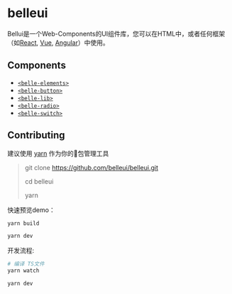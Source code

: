 # belleui

Bellui是一个Web-Components的UI组件库，您可以在HTML中，或者任何框架（如[React](https://github.com/facebook/react), [Vue](https://github.com/vuejs/vue),  [Angular](https://github.com/angular/angular)）中使用。

## Components

- [`<belle-elements>`](https://github.com/belleui/belleui/blob/master/packages/belle-elements)
- [`<belle-button>`](https://github.com/belleui/belleui/blob/master/packages/belle-button)
- [`<belle-lib>`](https://github.com/belleui/belleui/blob/master/packages/belle-lib)
- [`<belle-radio>`](https://github.com/belleui/belleui/blob/master/packages/belle-radio)
- [`<belle-switch>`](https://github.com/belleui/belleui/blob/master/packages/belle-switch)

## Contributing

建议使用 [yarn](https://yarnpkg.com/) 作为你的🔧包管理工具

> git clone https://github.com/belleui/belleui.git
>
> cd belleui
>
> yarn

快速预览demo：

```sh
yarn build

yarn dev
```

开发流程:

```sh
# 编译 TS文件
yarn watch

yarn dev
```

